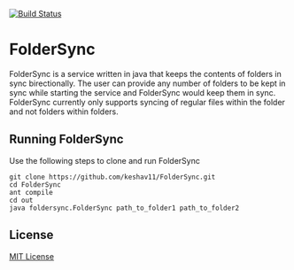 

[![Build Status](https://travis-ci.org/keshav11/FolderSync.svg?branch=master)](https://travis-ci.org/keshav11/FolderSync)      
# FolderSync

FolderSync is a service written in java that keeps the contents of folders in sync birectionally. The user can provide any number of folders to be kept in sync while starting the service and FolderSync would keep them in sync. FolderSync currently only supports syncing of regular files within the folder and not folders within folders. 
## Running FolderSync
Use the following steps to clone and run FolderSync

```
git clone https://github.com/keshav11/FolderSync.git
cd FolderSync
ant compile
cd out
java foldersync.FolderSync path_to_folder1 path_to_folder2
```

## License 
[MIT License](https://github.com/keshav11/FolderSync/blob/master/LICENSE)
